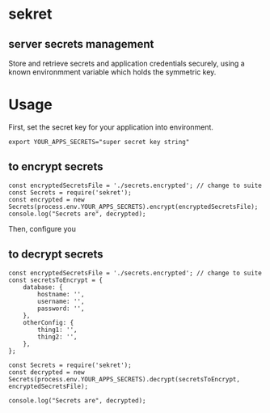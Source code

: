 # sekret

## server secrets management

Store and retrieve secrets and application credentials securely, using a known environmment variable which holds the symmetric key.

# Usage

First, set the secret key for your application into environment.

```
export YOUR_APPS_SECRETS="super secret key string"
```

## to encrypt secrets

```
const encryptedSecretsFile = './secrets.encrypted'; // change to suite
const Secrets = require('sekret');
const encrypted = new Secrets(process.env.YOUR_APPS_SECRETS).encrypt(encryptedSecretsFile);
console.log("Secrets are", decrypted);
```

Then, configure you

## to decrypt secrets

```
const encryptedSecretsFile = './secrets.encrypted'; // change to suite
const secretsToEncrypt = {
	database: {
		hostname: '',
		username: '',
		password: '',
	},
	otherConfig: {
		thing1: '',
		thing2: '',
	},
};

const Secrets = require('sekret');
const decrypted = new Secrets(process.env.YOUR_APPS_SECRETS).decrypt(secretsToEncrypt, encryptedSecretsFile);

console.log("Secrets are", decrypted);
```
